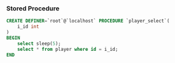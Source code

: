 ### Stored Procedure
```sql
CREATE DEFINER=`root`@`localhost` PROCEDURE `player_select`(
	i_id int
)
BEGIN
	select sleep(5);
	select * from player where id = i_id;
END
```
